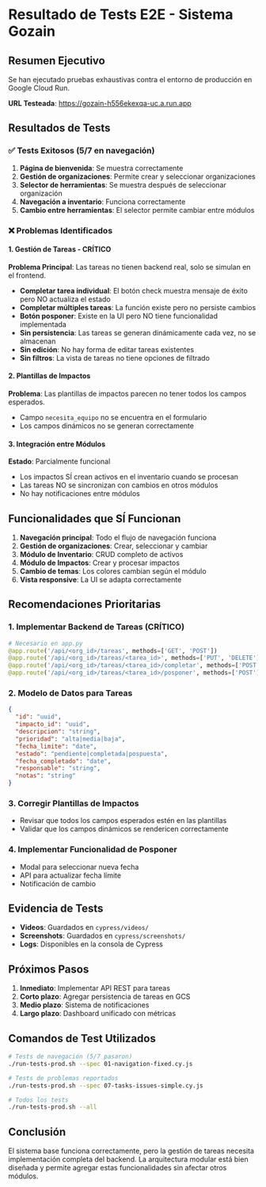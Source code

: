 # Resultado de Tests E2E - Sistema Gozain

## Resumen Ejecutivo

Se han ejecutado pruebas exhaustivas contra el entorno de producción en Google Cloud Run.

**URL Testeada**: https://gozain-h556ekexqa-uc.a.run.app

## Resultados de Tests

### ✅ Tests Exitosos (5/7 en navegación)

1. **Página de bienvenida**: Se muestra correctamente
2. **Gestión de organizaciones**: Permite crear y seleccionar organizaciones
3. **Selector de herramientas**: Se muestra después de seleccionar organización
4. **Navegación a inventario**: Funciona correctamente
5. **Cambio entre herramientas**: El selector permite cambiar entre módulos

### ❌ Problemas Identificados

#### 1. Gestión de Tareas - CRÍTICO

**Problema Principal**: Las tareas no tienen backend real, solo se simulan en el frontend.

- **Completar tarea individual**: El botón check muestra mensaje de éxito pero NO actualiza el estado
- **Completar múltiples tareas**: La función existe pero no persiste cambios
- **Botón posponer**: Existe en la UI pero NO tiene funcionalidad implementada
- **Sin persistencia**: Las tareas se generan dinámicamente cada vez, no se almacenan
- **Sin edición**: No hay forma de editar tareas existentes
- **Sin filtros**: La vista de tareas no tiene opciones de filtrado

#### 2. Plantillas de Impactos

**Problema**: Las plantillas de impactos parecen no tener todos los campos esperados.
- Campo `necesita_equipo` no se encuentra en el formulario
- Los campos dinámicos no se generan correctamente

#### 3. Integración entre Módulos

**Estado**: Parcialmente funcional
- Los impactos SÍ crean activos en el inventario cuando se procesan
- Las tareas NO se sincronizan con cambios en otros módulos
- No hay notificaciones entre módulos

## Funcionalidades que SÍ Funcionan

1. **Navegación principal**: Todo el flujo de navegación funciona
2. **Gestión de organizaciones**: Crear, seleccionar y cambiar
3. **Módulo de Inventario**: CRUD completo de activos
4. **Módulo de Impactos**: Crear y procesar impactos
5. **Cambio de temas**: Los colores cambian según el módulo
6. **Vista responsive**: La UI se adapta correctamente

## Recomendaciones Prioritarias

### 1. Implementar Backend de Tareas (CRÍTICO)
```python
# Necesario en app.py
@app.route('/api/<org_id>/tareas', methods=['GET', 'POST'])
@app.route('/api/<org_id>/tareas/<tarea_id>', methods=['PUT', 'DELETE'])
@app.route('/api/<org_id>/tareas/<tarea_id>/completar', methods=['POST'])
@app.route('/api/<org_id>/tareas/<tarea_id>/posponer', methods=['POST'])
```

### 2. Modelo de Datos para Tareas
```json
{
  "id": "uuid",
  "impacto_id": "uuid",
  "descripcion": "string",
  "prioridad": "alta|media|baja",
  "fecha_limite": "date",
  "estado": "pendiente|completada|pospuesta",
  "fecha_completado": "date",
  "responsable": "string",
  "notas": "string"
}
```

### 3. Corregir Plantillas de Impactos
- Revisar que todos los campos esperados estén en las plantillas
- Validar que los campos dinámicos se rendericen correctamente

### 4. Implementar Funcionalidad de Posponer
- Modal para seleccionar nueva fecha
- API para actualizar fecha límite
- Notificación de cambio

## Evidencia de Tests

- **Videos**: Guardados en `cypress/videos/`
- **Screenshots**: Guardados en `cypress/screenshots/`
- **Logs**: Disponibles en la consola de Cypress

## Próximos Pasos

1. **Inmediato**: Implementar API REST para tareas
2. **Corto plazo**: Agregar persistencia de tareas en GCS
3. **Medio plazo**: Sistema de notificaciones
4. **Largo plazo**: Dashboard unificado con métricas

## Comandos de Test Utilizados

```bash
# Tests de navegación (5/7 pasaron)
./run-tests-prod.sh --spec 01-navigation-fixed.cy.js

# Tests de problemas reportados
./run-tests-prod.sh --spec 07-tasks-issues-simple.cy.js

# Todos los tests
./run-tests-prod.sh --all
```

## Conclusión

El sistema base funciona correctamente, pero la gestión de tareas necesita implementación completa del backend. La arquitectura modular está bien diseñada y permite agregar estas funcionalidades sin afectar otros módulos.